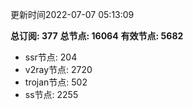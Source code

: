 更新时间2022-07-07 05:13:09

**总订阅: 377**
**总节点: 16064**
**有效节点: 5682**
- ssr节点: 204
- v2ray节点: 2720
- trojan节点: 502
- ss节点: 2255

